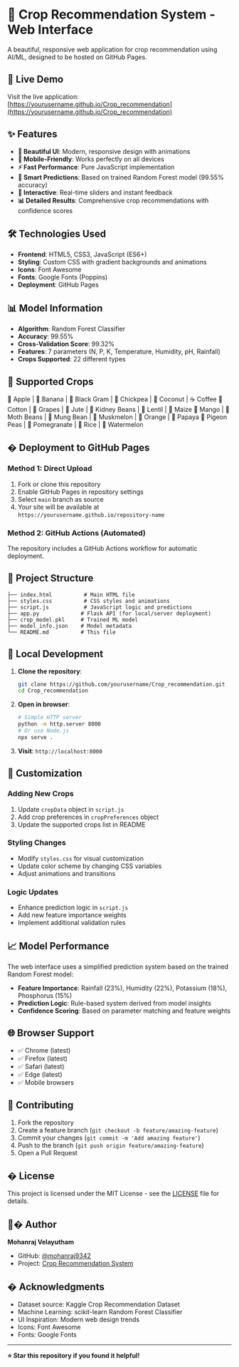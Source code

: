 # 🌾 Crop Recommendation System - Web Interface

A beautiful, responsive web application for crop recommendation using AI/ML, designed to be hosted on GitHub Pages.

## 🚀 Live Demo

Visit the live application: [https://yourusername.github.io/Crop_recommendation](https://yourusername.github.io/Crop_recommendation)

## ✨ Features

- **🎨 Beautiful UI**: Modern, responsive design with animations
- **📱 Mobile-Friendly**: Works perfectly on all devices
- **⚡ Fast Performance**: Pure JavaScript implementation
- **🧠 Smart Predictions**: Based on trained Random Forest model (99.55% accuracy)
- **🎯 Interactive**: Real-time sliders and instant feedback
- **📊 Detailed Results**: Comprehensive crop recommendations with confidence scores

## 🛠️ Technologies Used

- **Frontend**: HTML5, CSS3, JavaScript (ES6+)
- **Styling**: Custom CSS with gradient backgrounds and animations
- **Icons**: Font Awesome
- **Fonts**: Google Fonts (Poppins)
- **Deployment**: GitHub Pages

## 📊 Model Information

- **Algorithm**: Random Forest Classifier
- **Accuracy**: 99.55%
- **Cross-Validation Score**: 99.32%
- **Features**: 7 parameters (N, P, K, Temperature, Humidity, pH, Rainfall)
- **Crops Supported**: 22 different types

## 🎯 Supported Crops

🍎 Apple | 🍌 Banana | 🫘 Black Gram | 🫛 Chickpea | 🥥 Coconut | ☕ Coffee
🌸 Cotton | 🍇 Grapes | 🌾 Jute | 🫘 Kidney Beans | 🫛 Lentil | 🌽 Maize
🥭 Mango | 🫘 Moth Beans | 🫛 Mung Bean | 🍈 Muskmelon | 🍊 Orange | 🥭 Papaya
🫛 Pigeon Peas | 🫱 Pomegranate | 🍚 Rice | 🍉 Watermelon

## � Deployment to GitHub Pages

### Method 1: Direct Upload

1. Fork or clone this repository
2. Enable GitHub Pages in repository settings
3. Select `main` branch as source
4. Your site will be available at `https://yourusername.github.io/repository-name`

### Method 2: GitHub Actions (Automated)

The repository includes a GitHub Actions workflow for automatic deployment.

## 📁 Project Structure

```
├── index.html          # Main HTML file
├── styles.css          # CSS styles and animations
├── script.js           # JavaScript logic and predictions
├── app.py             # Flask API (for local/server deployment)
├── crop_model.pkl     # Trained ML model
├── model_info.json    # Model metadata
└── README.md          # This file
```

## 🔧 Local Development

1. **Clone the repository**:
   ```bash
   git clone https://github.com/yourusername/Crop_recommendation.git
   cd Crop_recommendation
   ```

2. **Open in browser**:
   ```bash
   # Simple HTTP server
   python -m http.server 8000
   # Or use Node.js
   npx serve .
   ```

3. **Visit**: `http://localhost:8000`

## 🎨 Customization

### Adding New Crops

1. Update `cropData` object in `script.js`
2. Add crop preferences in `cropPreferences` object
3. Update the supported crops list in README

### Styling Changes

- Modify `styles.css` for visual customization
- Update color scheme by changing CSS variables
- Adjust animations and transitions

### Logic Updates

- Enhance prediction logic in `script.js`
- Add new feature importance weights
- Implement additional validation rules

## 📈 Model Performance

The web interface uses a simplified prediction system based on the trained Random Forest model:

- **Feature Importance**: Rainfall (23%), Humidity (22%), Potassium (18%), Phosphorus (15%)
- **Prediction Logic**: Rule-based system derived from model insights
- **Confidence Scoring**: Based on parameter matching and feature weights

## 🌐 Browser Support

- ✅ Chrome (latest)
- ✅ Firefox (latest)
- ✅ Safari (latest)
- ✅ Edge (latest)
- ✅ Mobile browsers

## 🤝 Contributing

1. Fork the repository
2. Create a feature branch (`git checkout -b feature/amazing-feature`)
3. Commit your changes (`git commit -m 'Add amazing feature'`)
4. Push to the branch (`git push origin feature/amazing-feature`)
5. Open a Pull Request

## � License

This project is licensed under the MIT License - see the [LICENSE](LICENSE) file for details.

## 👨‍� Author

**Mohanraj Velayutham**
- GitHub: [@mohanraj9342](https://github.com/mohanraj9342)
- Project: [Crop Recommendation System](https://github.com/mohanraj9342/Crop_recommendation)

## � Acknowledgments

- Dataset source: Kaggle Crop Recommendation Dataset
- Machine Learning: scikit-learn Random Forest Classifier
- UI Inspiration: Modern web design trends
- Icons: Font Awesome
- Fonts: Google Fonts

---

**⭐ Star this repository if you found it helpful!**